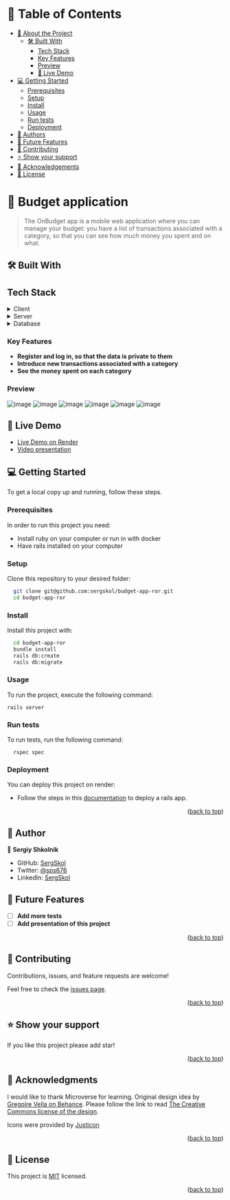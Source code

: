 # 📗 Table of Contents

- [📖 About the Project](#about-project)
  - [🛠 Built With](#built-with)
    - [Tech Stack](#tech-stack)
    - [Key Features](#key-features)
    - [Preview](#preview)
    - [🚀 Live Demo](#live-demo)
- [💻 Getting Started](#getting-started)
  - [Prerequisites](#prerequisites)
  - [Setup](#setup)
  - [Install](#install)
  - [Usage](#usage)
  - [Run tests](#runtests)
  - [Deployment](#deployment)
- [👥 Authors](#authors)
- [🔭 Future Features](#future-features)
- [🤝 Contributing](#contributing)
- [⭐️ Show your support](#support)
- [🙏 Acknowledgements](#acknowledgements)
- [📝 License](#license)

<!-- PROJECT DESCRIPTION -->

# 📖 Budget application <a name="about-project"></a>

> The OnBudget app is a mobile web application where you can manage your budget: you have a list of transactions associated with a category, so that you can see how much money you spent and on what.

## 🛠 Built With <a name="built-with"></a>

## Tech Stack <a name="tech-stack"></a>

<details>
  <summary>Client</summary>
  <ul>
    <li><a href="https://www.ruby-lang.org/en/">Ruby</a></li>
  </ul>
</details>

<details>
  <summary>Server</summary>
  <ul>
    <li><a href="https://guides.rubyonrails.org/index.html">Rails</a></li>
  </ul>
</details>

<details>
<summary>Database</summary>
  <ul>
    <li><a href="https://www.postgresql.org/">PostgreSQL</a></li>
  </ul>
</details>

### Key Features <a name="key-features"></a>

- **Register and log in, so that the data is private to them**
- **Introduce new transactions associated with a category**
- **See the money spent on each category**

### Preview <a name="preview"></a>
![image](https://user-images.githubusercontent.com/106581139/228577327-1a8eda93-e2f1-4a0d-8ae6-2db19a5646f0.png)
![image](https://user-images.githubusercontent.com/106581139/228577519-59e61b72-6052-4a3d-8c95-1aeb6106f6c4.png)
![image](https://user-images.githubusercontent.com/106581139/228578250-69adae6a-7d19-44f6-a2d4-013c033cf0ee.png)
![image](https://user-images.githubusercontent.com/106581139/228578357-73710cf5-2fda-4279-8a72-b1b4b72012e8.png)
![image](https://user-images.githubusercontent.com/106581139/228578585-325151e2-4b8f-4269-be39-35456bc34205.png)
![image](https://user-images.githubusercontent.com/106581139/228578693-942ac199-6290-438b-bf64-04983d7010e8.png)

<!-- LIVE DEMO -->

## 🚀 Live Demo <a name="live-demo"></a>
- [Live Demo on Render](https://budget-app-ror-szss.onrender.com/)
- [Video presentation](https://drive.google.com/file/d/1ns4pBh-gGekDHhAaUaM_4pOdxITPDjxY/view?usp=sharing)

<!-- GETTING STARTED -->

## 💻 Getting Started <a name="getting-started"></a>

To get a local copy up and running, follow these steps.

### Prerequisites <a name="prerequisites"></a>

In order to run this project you need:

- Install ruby on your computer or run in with docker
- Have rails installed on your computer

### Setup <a name="setup"></a>

Clone this repository to your desired folder:

```sh
  git clone git@github.com:sergskol/budget-app-ror.git
  cd budget-app-ror
```

### Install <a name="install"></a>

Install this project with:

```sh
  cd budget-app-ror
  bundle install
  rails db:create
  rails db:migrate
```
### Usage <a name="usage"></a>

To run the project, execute the following command:

`rails server`

### Run tests <a name="runtests"></a>

To run tests, run the following command:

```gem install rails rspec
  rspec spec
```

### Deployment <a name="deployment"></a>

You can deploy this project on render:
- Follow the steps in this [documentation](https://render.com/docs/deploy-rails) to deploy a rails app.

<p align="right">(<a href="#readme-top">back to top</a>)</p>

<!-- AUTHOR -->

## 👥 Author <a name="authors"></a>

👤 **Sergiy Shkolnik**

- GitHub: [SergSkol](https://github.com/SergSkol)
- Twitter: [@sps676](https://twitter.com/sps676)
- LinkedIn: [SergSkol](https://www.linkedin.com/in/sergskol/)

## 🔭 Future Features <a name="future-features"></a>

- [ ] **Add more tests**
- [ ] **Add presentation of this project**

<p align="right">(<a href="#readme-top">back to top</a>)</p>

<!-- CONTRIBUTING -->

## 🤝 Contributing <a name="contributing"></a>

Contributions, issues, and feature requests are welcome!

Feel free to check the [issues page](https://github.com/SergSkol/budget-app-ror/issues).

<p align="right">(<a href="#readme-top">back to top</a>)</p>

<!-- SUPPORT -->

## ⭐️ Show your support <a name="support"></a>

If you like this project please add star!

<p align="right">(<a href="#readme-top">back to top</a>)</p>

<!-- ACKNOWLEDGEMENTS -->

## 🙏 Acknowledgments <a name="acknowledgements"></a>

I would like to thank Microverse for learning.
Original design idea by [Gregoire Vella on Behance](https://www.behance.net/gregoirevella).
Please follow the link to read [The Creative Commons license of the design](https://creativecommons.org/licenses/by-nc/4.0/).

Icons were provided by [Justicon](https://www.flaticon.com/authors/justicon)

<p align="right">(<a href="#readme-top">back to top</a>)</p>

<!-- LICENSE -->

## 📝 License <a name="license"></a>

This project is [MIT](./LICENSE) licensed.

<p align="right">(<a href="#readme-top">back to top</a>)</p>
